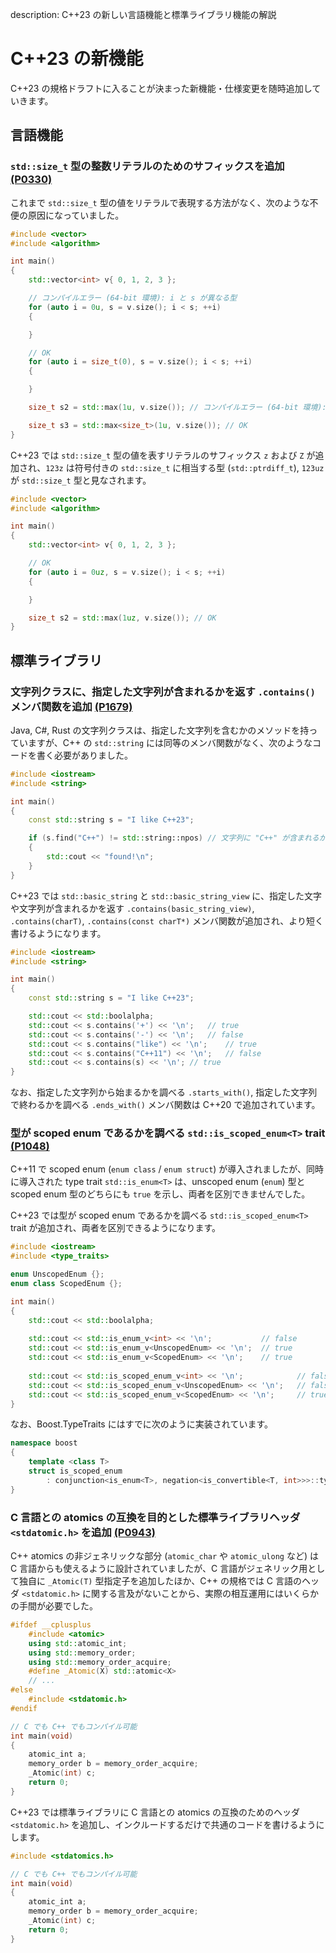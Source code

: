 description: C++23 の新しい言語機能と標準ライブラリ機能の解説

# C++23 の新機能

C++23 の規格ドラフトに入ることが決まった新機能・仕様変更を随時追加していきます。

## 言語機能

### `std::size_t` 型の整数リテラルのためのサフィックスを追加 [(P0330)](http://wg21.link/P0330)
これまで `std::size_t` 型の値をリテラルで表現する方法がなく、次のような不便の原因になっていました。

```C++
#include <vector>
#include <algorithm>

int main()
{
	std::vector<int> v{ 0, 1, 2, 3 };

	// コンパイルエラー (64-bit 環境): i と s が異なる型
	for (auto i = 0u, s = v.size(); i < s; ++i)
	{

	}

    // OK
    for (auto i = size_t(0), s = v.size(); i < s; ++i)
	{

	}

	size_t s2 = std::max(1u, v.size()); // コンパイルエラー (64-bit 環境): 引数の型が不一致

    size_t s3 = std::max<size_t>(1u, v.size()); // OK
}
```

C++23 では `std::size_t` 型の値を表すリテラルのサフィックス `z` および `Z` が追加され、`123z` は符号付きの `std::size_t` に相当する型 (`std::ptrdiff_­t`), `123uz` が `std::size_t` 型と見なされます。 

```C++
#include <vector>
#include <algorithm>

int main()
{
	std::vector<int> v{ 0, 1, 2, 3 };

	// OK
	for (auto i = 0uz, s = v.size(); i < s; ++i)
	{

	}

	size_t s2 = std::max(1uz, v.size()); // OK
}
```


## 標準ライブラリ

### 文字列クラスに、指定した文字列が含まれるかを返す `.contains()` メンバ関数を追加 [(P1679)](http://wg21.link/P1679)
Java, C#, Rust の文字列クラスは、指定した文字列を含むかのメソッドを持っていますが、C++ の `std::string` には同等のメンバ関数がなく、次のようなコードを書く必要がありました。

```C++
#include <iostream>
#include <string>

int main()
{
	const std::string s = "I like C++23";

	if (s.find("C++") != std::string::npos) // 文字列に "C++" が含まれるかを調べる
	{
		std::cout << "found!\n";
	}
}
```

C++23 では `std::basic_string` と `std::basic_string_view` に、指定した文字や文字列が含まれるかを返す `.contains(basic_string_view)`, `.contains(charT)`, `.contains(const charT*)` メンバ関数が追加され、より短く書けるようになります。

```C++
#include <iostream>
#include <string>

int main()
{
	const std::string s = "I like C++23";

	std::cout << std::boolalpha;
	std::cout << s.contains('+') << '\n';	// true
	std::cout << s.contains('-') << '\n';	// false
	std::cout << s.contains("like") << '\n';	// true
	std::cout << s.contains("C++11") << '\n';	// false
	std::cout << s.contains(s) << '\n';	// true
}
```

なお、指定した文字列から始まるかを調べる `.starts_with()`, 指定した文字列で終わるかを調べる `.ends_with()` メンバ関数は C++20 で追加されています。


### 型が scoped enum であるかを調べる `std::is_scoped_enum<T>` trait [(P1048)](http://wg21.link/P1048)
C++11 で scoped enum (`enum class` / `enum struct`) が導入されましたが、同時に導入された type trait `std::is_enum<T>` は、unscoped enum (`enum`) 型と scoped enum 型のどちらにも `true` を示し、両者を区別できませんでした。

C++23 では型が scoped enum であるかを調べる `std::is_scoped_enum<T>` trait が追加され、両者を区別できるようになります。

```C++
#include <iostream>
#include <type_traits>

enum UnscopedEnum {};
enum class ScopedEnum {};

int main()
{
	std::cout << std::boolalpha;
	
	std::cout << std::is_enum_v<int> << '\n';			// false	
	std::cout << std::is_enum_v<UnscopedEnum> << '\n';	// true
	std::cout << std::is_enum_v<ScopedEnum> << '\n';	// true
	
	std::cout << std::is_scoped_enum_v<int> << '\n';			// false
	std::cout << std::is_scoped_enum_v<UnscopedEnum> << '\n';	// false
	std::cout << std::is_scoped_enum_v<ScopedEnum> << '\n';		// true
}
```

なお、Boost.TypeTraits にはすでに次のように実装されています。

```C++
namespace boost
{
	template <class T>
	struct is_scoped_enum
		: conjunction<is_enum<T>, negation<is_convertible<T, int>>>::type {};
}
```

### C 言語との atomics の互換を目的とした標準ライブラリヘッダ `<stdatomic.h>` を追加 [(P0943)](http://wg21.link/P0943)

C++ atomics の非ジェネリックな部分 (`atomic_char` や `atomic_ulong` など) は C 言語からも使えるように設計されていましたが、C 言語がジェネリック用として独自に `_Atomic(T)` 型指定子を追加したほか、C++ の規格では C 言語のヘッダ `<stdatomic.h>` に関する言及がないことから、実際の相互運用にはいくらかの手間が必要でした。

```C++
#ifdef __cplusplus
	#include <atomic>	
	using std::atomic_int;	
	using std::memory_order;
	using std::memory_order_acquire;
	#define _Atomic(X) std::atomic<X>
	// ...
#else
	#include <stdatomic.h>
#endif

// C でも C++ でもコンパイル可能
int main(void)
{
	atomic_int a;
	memory_order b = memory_order_acquire;
	_Atomic(int) c;
    return 0;
}
```

C++23 では標準ライブラリに C 言語との atomics の互換のためのヘッダ `<stdatomic.h>` を追加し、インクルードするだけで共通のコードを書けるようにします。

```C++
#include <stdatomics.h>

// C でも C++ でもコンパイル可能
int main(void)
{
	atomic_int a;
	memory_order b = memory_order_acquire;
	_Atomic(int) c;
    return 0;
}
```
